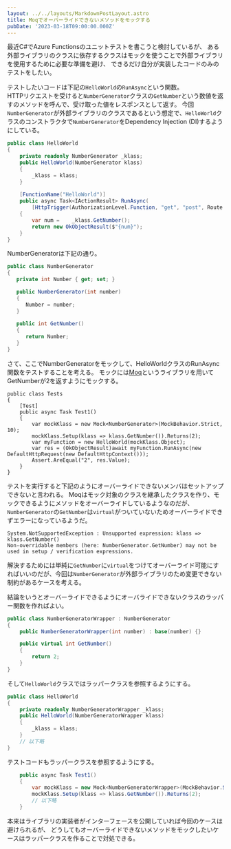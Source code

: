 ```yaml
---
layout: ../../layouts/MarkdownPostLayout.astro
title: Moqでオーバーライドできないメソッドをモックする
pubDate: '2023-03-18T09:00:00.000Z'
---
```


最近C#でAzure Functionsのユニットテストを書こうと検討しているが、
ある外部ライブラリのクラスに依存するクラスはモックを使うことで外部ライブラリを使用するために必要な準備を避け、
できるだけ自分が実装したコードのみのテストをしたい。

テストしたいコードは下記の`HelloWorld`の`RunAsync`という関数。  
HTTPリクエストを受けると`NumberGenerator`クラスの`GetNumber`という数値を返すのメソッドを呼んで、受け取った値をレスポンスとして返す。
今回`NumberGenerator`が外部ライブラリのクラスであるという想定で、`HelloWorld`クラスのコンストラクタで`NumberGenerator`をDependency Injection (DI)するようにしている。


```csharp
public class HelloWorld
{
    private readonly NumberGenerator _klass;
    public HelloWorld(NumberGenerator klass)
    {
        _klass = klass;
    }
    
    [FunctionName("HelloWorld")]
    public async Task<IActionResult> RunAsync(
        [HttpTrigger(AuthorizationLevel.Function, "get", "post", Route = null)] HttpRequest req)
    {
        var num =    _klass.GetNumber();
        return new OkObjectResult($"{num}");
    }
}
```

NumberGeneratorは下記の通り。

```csharp
public class NumberGenerator
{
   private int Number { get; set; }

   public NumberGenerator(int number)
   {
      Number = number;
   }
   
   public int GetNumber()
   {
      return Number;
   }
}
```

さて、ここでNumberGeneratorをモックして、HelloWorldクラスのRunAsync関数をテストすることを考える。
モックには[Moq](https://github.com/moq/moq4)というライブラリを用いてGetNumberが2を返すようにモックする。

```class
public class Tests
{
    [Test]
    public async Task Test1()
    { 
        var mockKlass = new Mock<NumberGenerator>(MockBehavior.Strict, 10);
        mockKlass.Setup(klass => klass.GetNumber()).Returns(2);
        var myFunction = new HelloWorld(mockKlass.Object);
        var res = (OkObjectResult)await myFunction.RunAsync(new DefaultHttpRequest(new DefaultHttpContext()));
        Assert.AreEqual("2", res.Value);
    }
}
```

テストを実行すると下記のようにオーバーライドできないメンバはセットアップできないと言われる。 
Moqはモック対象のクラスを継承したクラスを作り、モックできるようにメソッドをオーバーライドしているようなのだが、
`NumberGenerator`の`GetNumber`は`virtual`がついていないためオーバーライドできずエラーになっているようだ。

```
System.NotSupportedException : Unsupported expression: klass => klass.GetNumber()
Non-overridable members (here: NumberGenerator.GetNumber) may not be used in setup / verification expressions.
```

解決するためには単純に`GetNumber`に`virtual`をつけてオーバーライド可能にすればいいのだが、今回は`NumberGenerator`が外部ライブラリのため変更できない制約があるケースを考える。


結論をいうとオーバーライドできるようにオーバライドできないクラスのラッパー関数を作ればよい。


```csharp
public class NumberGeneratorWrapper : NumberGenerator
{
    public NumberGeneratorWrapper(int number) : base(number) {}

    public virtual int GetNumber()
    {
        return 2;
    }
}
```

そして`HelloWorld`クラスではラッパークラスを参照するようにする。

```csharp
public class HelloWorld
{
    private readonly NumberGeneratorWrapper _klass;
    public HelloWorld(NumberGeneratorWrapper klass)
    {
        _klass = klass;
    }
    // 以下略
}
```

テストコードもラッパークラスを参照するようにする。
```csharp
    public async Task Test1()
    { 
        var mockKlass = new Mock<NumberGeneratorWrapper>(MockBehavior.Strict, 10);
        mockKlass.Setup(klass => klass.GetNumber()).Returns(2);
        // 以下略
    }
```

本来はライブラリの実装者がインターフェースを公開していれば今回のケースは避けられるが、
どうしてもオーバーライドできないメソッドをモックしたいケースはラッパークラスを作ることで対処できる。
